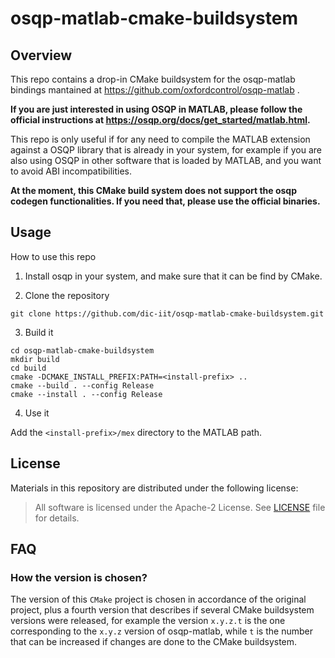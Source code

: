 # osqp-matlab-cmake-buildsystem

## Overview

This repo contains a drop-in CMake buildsystem for the osqp-matlab bindings mantained at https://github.com/oxfordcontrol/osqp-matlab .

**If you are just interested in using OSQP in MATLAB, please follow the official instructions at https://osqp.org/docs/get_started/matlab.html.**

This repo is only useful if for any need to compile the MATLAB extension against a OSQP library that is already in your system, for example
if you are also using OSQP in other software that is loaded by MATLAB, and you want to avoid ABI incompatibilities.

**At the moment, this CMake build system does not support the osqp codegen functionalities. If you need that, please use the official binaries.**

## Usage

How to use this repo

1. Install osqp in your system, and make sure that it can be find by CMake.

2. Clone the repository

~~~
git clone https://github.com/dic-iit/osqp-matlab-cmake-buildsystem.git
~~~

3. Build it

~~~
cd osqp-matlab-cmake-buildsystem
mkdir build
cd build
cmake -DCMAKE_INSTALL_PREFIX:PATH=<install-prefix> ..
cmake --build . --config Release
cmake --install . --config Release
~~~

4. Use it

Add the `<install-prefix>/mex` directory to the MATLAB path.

## License

Materials in this repository are distributed under the following license:

> All software is licensed under the Apache-2 License. See [LICENSE](./LICENSE) file for details.

## FAQ

### How the version is chosen?

The version of this `CMake` project is chosen in accordance of the original project, plus a fourth version that describes if several CMake buildsystem
versions were released, for example the version `x.y.z.t` is the one corresponding to the `x.y.z` version of osqp-matlab, while `t` is the number that can be
increased if changes are done to the CMake buildsystem.

